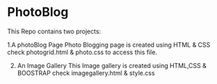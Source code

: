 # PhotoBlog
This Repo contains two projects:

1.A photoBlog Page
 Photo Blogging page is created using HTML & CSS
 check photogrid.html & photo.css to access this file.
 
 2. An Image Gallery 
 This Image gallery is created using HTML,CSS & BOOSTRAP
 check imagegallery.html & style.css
